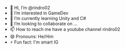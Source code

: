 - 👋 Hi, I’m @rindro02
- 👀 I’m interested in GameDev
- 🌱 I’m currently learning Unity and C#
- 💞️ I’m looking to collaborate on ...
- 📫 How to reach me have a youtube channel rindro02
- 😄 Pronouns: He/Him
- ⚡ Fun fact: I'm smart IG

<!---
rindro02/rindro02 is a ✨ special ✨ repository because its `README.md` (this file) appears on your GitHub profile.
You can click the Preview link to take a look at your changes.
--->
